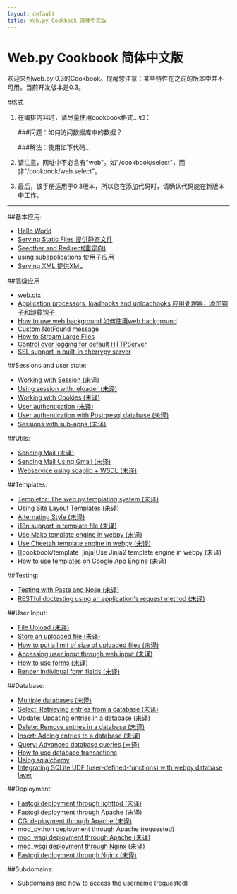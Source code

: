 ```yaml
---
layout: default
title: Web.py Cookbook 简体中文版
---
```


# Web.py Cookbook 简体中文版

欢迎来到web.py 0.3的Cookbook。提醒您注意：某些特性在之前的版本中并不可用。当前开发版本是0.3。

#格式

1. 在编排内容时，请尽量使用cookbook格式...如：
    
    ###问题：如何访问数据库中的数据？
     
    ###解法：使用如下代码...

1. 请注意，网址中不必含有"web"。如"/cookbook/select"，而非"/cookbook/web.select"。

1. 最后，该手册适用于0.3版本，所以您在添加代码时，请确认代码能在新版本中工作。
-------------------------------------------------

##基本应用:
* [Hello World](/cookbook/zh-cn/helloworld)
* [Serving Static Files 提供静态文件](/cookbook/zh-cn/staticfiles)
* [Seeother and Redirect(重定向)](/cookbook/zh-cn/redirect+seeother)
* [using subapplications 使用子应用](/cookbook/zh-cn/subapp)
* [Serving XML 提供XML](/cookbok/zh-cn/xmlfiles)

##高级应用
* [web.ctx](/cookbook/zh-cn/ctx)
* [Application processors, loadhooks and unloadhooks 应用处理器，添加钩子和卸载钩子](/cookbook/zh-cn/application_processors)
* [How to use web.background 如何使用web.background](/cookbook/zh-cn/background)
* [Custom NotFound message](/cookbook/zh-cn/custom_notfound)
* [How to Stream Large Files](/cookbook/zh-cn/streaming_large_files)
* [Control over logging for default HTTPServer](/cookbook/zh-cn/logging)
* [SSL support in built-in cherrypy server](/cookbook/zh-cn/ssl)

##Sessions and user state:
* [Working with Session (未译)](/cookbook/sessions)
* [Using session with reloader (未译)](/cookbook/session_with_reloader)
* [Working with Cookies (未译)](/cookbook/cookies)
* [User authentication (未译)](/cookbook/userauth)
* [User authentication with Postgresql database (未译)](/cookbook/userauthpgsql)
* [Sessions with sub-apps (未译)](/cookbook/sessions_with_subapp)


##Utils:
* [Sending Mail (未译)](/cookbook/sendmail)
* [Sending Mail Using Gmail (未译)](/cookbook/sendmail_using_gmail)
* [Webservice using soaplib + WSDL (未译)](/cookbook/webservice)

##Templates:
* [Templetor: The web.py templating system (未译)](http://webpy.org/docs/0.3/templetor )
* [Using Site Layout Templates (未译)](/cookbook/layout_template)
* [Alternating Style (未译)](/cookbook/alternating_style)
* [i18n support in template file (未译)](/cookbook/i18n_support_in_template_file )
* [Use Mako template engine in webpy (未译)](/cookbook/template_mako)
* [Use Cheetah template engine in webpy (未译)](/cookbook/template_cheetah)
* [[cookbook/template_jinja|Use Jinja2 template engine in webpy (未译)
* [How to use templates on Google App Engine (未译)](/cookbook/templates_on_gae)

##Testing:
* [Testing with Paste and Nose (未译)](/cookbook/testing_with_paste_and_nose)
* [RESTful doctesting using an application's request method (未译)](/cookbook/restful_doctesting_using_request)

##User Input:
* [File Upload (未译)](/cookbook/fileupload)
* [Store an uploaded file (未译)](/cookbook/storeupload)
* [How to put a limit of size of uploaded files (未译)](/cookbook/limiting_upload_size)
* [Accessing user input through web.input (未译)](/cookbook/input)
* [How to use forms (未译)](/cookbook/forms)
* [Render individual form fields (未译)](/cookbook/form_fields)

##Database:
* [Multiple databases (未译)](/cookbook/multidbs)
* [Select: Retrieving entries from a database (未译)](/cookbook/select)
* [Update: Updating entries in a database (未译)](/cookbook/update)
* [Delete: Remove entries in a database (未译)](/cookbook/delete)
* [Insert: Adding entries to a database (未译)](/Insert) 
* [Query: Advanced database queries (未译)](/cookbook/query)
* [How to use database transactions](/cookbook/transactions)
* [Using sqlalchemy](/cookbook/sqlalchemy)
* [Integrating SQLite UDF (user-defined-functions) with webpy database layer](/cookbook/sqlite-udf)


##Deployment:
* [Fastcgi deployment through lighttpd (未译)](/cookbook/fastcgi-lighttpd)
* [Fastcgi deployment through Apache (未译)](/cookbook/fastcgi-apache) 
* [CGI deployment through Apache (未译)](/cookbook/cgi-apache)
* mod_python deployment through Apache (requested)
* [mod_wsgi deployment through Apache (未译)](/cookbook/mod_wsgi-apache )
* [mod_wsgi deployment through Nginx (未译)](/cookbook/mod_wsgi-nginx )
* [Fastcgi deployment through Nginx (未译)](/cookbook/fastcgi-nginx)

##Subdomains:
* Subdomains and how to access the username (requested)